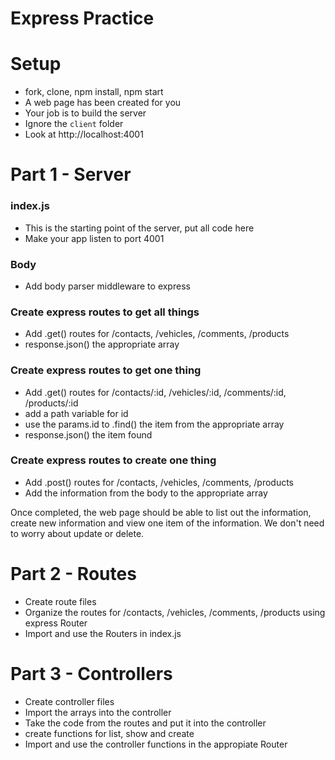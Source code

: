 # Express Practice

# Setup

- fork, clone, npm install, npm start
- A web page has been created for you
- Your job is to build the server
- Ignore the `client` folder
- Look at http://localhost:4001

# Part 1 - Server

### index.js

- This is the starting point of the server, put all code here
- Make your app listen to port 4001

### Body

- Add body parser middleware to express

### Create express routes to get all things

- Add .get() routes for /contacts, /vehicles, /comments, /products
- response.json() the appropriate array

### Create express routes to get one thing

- Add .get() routes for /contacts/:id, /vehicles/:id, /comments/:id, /products/:id
- add a path variable for id
- use the params.id to .find() the item from the appropriate array
- response.json() the item found

### Create express routes to create one thing

- Add .post() routes for /contacts, /vehicles, /comments, /products
- Add the information from the body to the appropriate array

Once completed, the web page should be able to list out the information, create new information and view one item of the information.
We don't need to worry about update or delete.

# Part 2 - Routes

- Create route files
- Organize the routes for /contacts, /vehicles, /comments, /products using express Router
- Import and use the Routers in index.js

# Part 3 - Controllers

- Create controller files
- Import the arrays into the controller
- Take the code from the routes and put it into the controller
- create functions for list, show and create
- Import and use the controller functions in the appropiate Router
